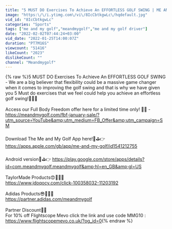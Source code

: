 ```yaml
---
title: "5 MUST DO Exercises To Achieve An EFFORTLESS GOLF SWING | ME AND MY GOLF"
image: "https:\/\/i.ytimg.com\/vi\/8IcCbtkgwLc\/hqdefault.jpg"
vid_id: "8IcCbtkgwLc"
categories: "Sports"
tags: ["me and my golf","meandmygolf","me and my golf driver"]
date: "2022-02-02T07:44:24+03:00"
vid_date: "2022-01-25T14:00:07Z"
duration: "PT7M16S"
viewcount: "51416"
likeCount: "2023"
dislikeCount: ""
channel: "Meandmygolf"
---
```

{% raw %}5 MUST DO Exercises To Achieve An EFFORTLESS GOLF SWING  - We are a big believer that flexibility could be a massive game changer when it comes to improving the golf swing and that is why we have given you 5 Must do exercises that we feel could help you achieve an effortless golf swing!🏌🏻‍♂️<br /><br />Access our Full Body Freedom offer here for a limited time only! 🤸‍♂️ - <a rel="nofollow" target="blank" href="https://meandmygolf.com/fbf-january-sale/?utm_source=YouTube&amp;utm_medium=FB_Offer&amp;utm_campaign=SM">https://meandmygolf.com/fbf-january-sale/?utm_source=YouTube&amp;utm_medium=FB_Offer&amp;utm_campaign=SM</a><br /><br />Download The Me and My Golf App here!📱⛳️👉 <a rel="nofollow" target="blank" href="https://apps.apple.com/gb/app/me-and-my-golf/id1541212755">https://apps.apple.com/gb/app/me-and-my-golf/id1541212755</a><br /><br />Android version📱⛳️👉 <a rel="nofollow" target="blank" href="https://play.google.com/store/apps/details?id=com.meandmygolf.meandmygolf&amp;hl=en_GB&amp;gl=US">https://play.google.com/store/apps/details?id=com.meandmygolf.meandmygolf&amp;hl=en_GB&amp;gl=US</a><br /><br />TaylorMade Products😍🏌🏻‍♂️<br /><a rel="nofollow" target="blank" href="https://www.jdoqocy.com/click-100358032-11203192">https://www.jdoqocy.com/click-100358032-11203192</a><br /><br />Adidas Products😎🏌🏻‍♂️<br /><a rel="nofollow" target="blank" href="https://partner.adidas.com/meandmygolf">https://partner.adidas.com/meandmygolf</a> <br /><br />Partner Discount🤩🤯<br />For 10% off Flightscope Mevo click the link and use code MMG10 : <a rel="nofollow" target="blank" href="https://www.flightscopemevo.co.uk/?og_id=0">https://www.flightscopemevo.co.uk/?og_id=0</a>{% endraw %}
